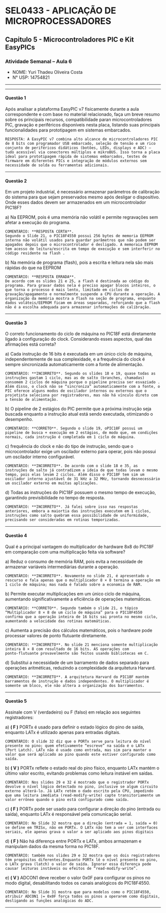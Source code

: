  # SEL0433 - APLICAÇÃO DE MICROPROCESSADORES

## Capitulo 5 - Microcontroladores PIC e Kit EasyPICs

###  Atividade Semanal – Aula 6

 - NOME: Yuri Thadeu Oliveira Costa   
 - N° USP: 14754821
  
***
***

#### Questão 1

Após analisar a plataforma EasyPIC v7 fisicamente durante a aula correspondente e com base no material relacionado, faça um breve resumo sobre os principais recursos, compatibilidade paran microcontroladores PIC, gravação e periféricos disponíveis nesta placa, listando suas principais funcionalidades para prototipagem em sistemas embarcados.

    RESPOSTA: A EasyPIC v7 combina alto alcance de microcontroladores PIC de 8 bits com programador USB embarcado, seleção de tensão e um rico conjunto de periféricos didáticos (botões, LEDs, displays e ADC) — tudo acessível via conectores múltiplos e mikroBUS. Isso torna a placa ideal para prototipagem rápida de sistemas embarcados, testes de firmware em diferentes PICs e integração de módulos externos sem necessidade de solda ou ferramentas adicionais.

***

#### Questão 2

Em um projeto industrial, é necessário armazenar parâmetros de calibração do sistema para que sejam preservados mesmo após desligar o dispositivo. Onde esses dados devem ser armazenados em um microcontrolador PIC18F?

a) Na EEPROM, pois é uma memória não volátil e permite regravações sem afetar a execução do programa.

    COMENTÁRIO: **RESPOSTA CERTA**.
    Segundo o Slide 21, o PIC18F4550 possui 256 bytes de memoria EEPROM interna não volátil usados para guardar parâmetros que não podem ser apagados depois que o microcontrolador é desligado. A memoraia EEPROM tem acesso de leitura/escrita em tempo de execução e sem interferir no código residente na flash .

b) Na memória de programa (flash), pois a escrita e leitura nela são mais rápidas do que na EEPROM

    COMENTÁRIO: **RESPOSTA ERRADA**.
    De acordo com os slides 21 e 25, a flash é destinada ao código do programa. Para gravar dados nela é preciso apagar blocos inteiros, o que torna o processo é mais lento, limitado em ciclos de gravação/apagamento e normalmente suspende a CPU durante a operação. A organização da memória mostra a flash na seção de programa, enquanto dados voláteis/EEPROM ficam em áreas separadas, reforçando que a flash não é a escolha adequada para armazenar informações de calibração.

***
#### Questão 3

O correto funcionamento do ciclo de máquina no PIC18F está diretamente ligado à configuração do clock. Considerando esses aspectos, qual das afirmações está correta?

a) Cada instrução de 16 bits é executada em um único ciclo de máquina, independentemente de sua complexidade, e a frequência do clock é sempre sincronizada automaticamente com a fonte de alimentação.

    COMENTÁRIO: **INCORRETO**. Segundo os slides 18 e 19, quase todas as instruções gastam 1 ciclo, mas as de salto (branches, chamadas) consomem 2 ciclos de máquina porque o pipeline precisa ser esvaziado . Além disso, o clock não se “sincroniza” automaticamente com a fonte, o PIC oferece alguns modos de oscilador internos ou externos que o projetista seleciona por registradores, mas não há vínculo direto com a tensão de alimentação.

b) O pipeline de 2 estágios do PIC permite que a próxima instrução seja buscada enquanto a instrução atual está sendo executada, otimizando o desempenho.

    COMENTÁRIO: **CORRETO**. Segundo o slide 19, oPIC18F possui um pipeline de busca + execução em 2 estágios, de modo que, em condições normais, cada instrução é completada em 1 ciclo de máquina.

c) frequência do clock e não do tipo de instrução, sendo que o microcontrolador exige um oscilador externo para operar, pois não possui um oscilador interno configurável.

    COMENTÁRIO: **INCORRETO**. De acordo com o slide 18 e 35, as  instruções de salto já contradizem a ideia de que todas levam o mesmo tempo, pois elas levam 2 ciclos. Além disso o PIC18F tem sim um oscilador interno ajustável de 31 kHz a 32 MHz, tornando desnecessário um oscilador externo em muitas aplicações.

d) Todas as instruções do PIC18F possuem o mesmo tempo de execução, garantindo previsibilidade no tempo de resposta.

    COMENTÁRIO: **INCORRETO**. Já falei sobre isso nas respostas anteriores, embora a maiortia das instruções executem em 1 ciclos, instruções como salto quebram essa possibilidade de uniformidade,  precisando ser consideradas em rotinas temporizadas.

***
#### Questão 4

Qual é a principal vantagem do multiplicador de hardware 8x8 do PIC18F em comparação com uma multiplicação feita via software?

a) Reduz o consumo de memória RAM, pois evita a necessidade de armazenar variáveis intermediárias durante a operação.

    COMENTÁRIO: **INCORRETO**. Novamente no slide 21, é apresentado o rescurso e fala apenas que o multiplicador 8 × 8 termina a operação em 1 ciclo de máquina; mas nada é falado sobre a economia de RAM.

b) Permite executar multiplicações em um único ciclo de máquina, aumentando significativamente a eficiência de operações matemáticas.

    COMENTÁRIO: **CORRETO**. Segundo também o slide 21, o tópico “Multiplicador 8 × 8 de um ciclo de máquina” para o PIC18F4550 confirma que a operação inteira de 16 bits sai pronta no mesmo ciclo, aumentando a velocidade das rotinas matemáticas.

c) Aumenta a precisão dos cálculos matemáticos, pois o hardware pode processar valores de ponto flutuante diretamente.

    COMENTÁRIO: **INCORRETO**. No slide 21 menciona somente multiplicação inteira 8 × 8 com resultado de 16 bits. AS operações com ponto‑flutuante provavelmente são feitos usando bibliotecas em C. 


d) Substitui a necessidade de um barramento de dados separado para operações aritméticas, reduzindo a complexidade da arquitetura Harvard.

    COMENTÁRIO: **INCORRETO**. A arquitetura Harvard do PIC18F mantém barramentos de instrução e dados independentes. O multiplicador é somente um bloco, ele não altera a organização dos barramentos.

***
#### Questão 5

Assinale com V (verdadeiro) ou F (falso) em relação aos seguintes registradores:

a) **( F )** PORTx é usado para definir o estado lógico do pino de saída, enquanto LATx é utilizado apenas para entradas digitais.

    COMENTÁRIO: O slide 32 diz que o PORTx serve para leitura do nível presente no pino; quem efetivamente “escreve” na saída é o LATx (Port Latch). LATx não é usado como entrada, mas sim para manter o valor que será aplicado ao pino quando este estiver configurado como saída.

b) **( V )** PORTx reflete o estado real do pino físico, enquanto LATx mantém o último valor escrito, evitando problemas como leitura instável em saídas.

    COMENTÁRIO: Nos slides 29 e 32 é mostrado que o registrador PORTx devolve o nível lógico detectado no pino, inclusive se algum circuito externo alterá‑lo. Já LATx retém o dado escrito pela CPU, impedindo que uma leitura imediata (read‑modify‑write) capte transitoriamente um valor errôneo quando o pino está configurado como saída.

c) **( F )** PORTx pode ser usado para configurar a direção do pino (entrada ou saída), enquanto LATx é responsável pela comunicação serial.

    COMENTÁRIO: No Slide 32 mostra que a direção (entrada = 1, saída = 0) se define em TRISx, não em PORTx. O LATx não tem a ver com interfaces seriais, ele apenas grava o valor a ser aplicado aos pinos digitais

d) **( F )** Não há diferença entre PORTx e LATx, ambos armazenam e manipulam dados da mesma forma no PIC18F.

    COMENTÁRIO: também nos slides 29 e 32 mostra que os dois registradores têm propósitos diferentes.Enquanto PORTx lê o nível presente no pino, o LATx grava (latch) o valor de saída. Ignorar essa diferença pode causar leituras instáveis ou efeitos de “read‑modify‑write”.

e) **( V )** ADCON1 deve receber o valor 0x0F para configurar os pinos no modo digital, desabilitando todos os canais analógicos do PIC18F4550.

    COMENTÁRIO: No Slide 31 mostra que para modelos como o PIC18F4550, atribuir ADCON1 |= 0x0F força todos os pinos a operarem como digitais, desligando as funções analógicas do ADC.

***